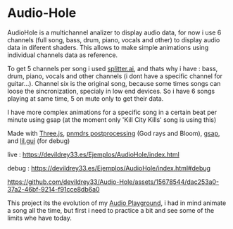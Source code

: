 # Audio-Hole

AudioHole is a multichannel analizer to display audio data, for now i use 6 channels (full song, bass, drum, piano, vocals and other) to display audio data in diferent shaders.
This allows to make simple animations using individual channels data as reference.

To get 5 channels per song i used [splitter.ai](https://splitter.ai), and thats why i have : bass, drum, piano, vocals and other channels (i dont have a specific channel for guitar...). Channel six is the original song, because some times songs can loose the sincronization, specialy in low end devices. So i have 6 songs playing at same time, 5 on mute only to get their data. 

I have more complex animations for a specific song in a certain beat per minute using gsap (at the moment only 'Kill City Kills' song is using this)

Made with [Three.js](https://threejs.org/), [pnmdrs postprocessing](https://github.com/pmndrs/postprocessing) (God rays and Bloom), [gsap](https://greensock.com/gsap/), and [lil.gui](https://www.npmjs.com/package/lil-gui) (for debug)

live  : https://devildrey33.es/Ejemplos/AudioHole/index.html

debug : https://devildrey33.es/Ejemplos/AudioHole/index.html#debug

https://github.com/devildrey33/Audio-Hole/assets/15678544/dac253a0-37a2-46bf-9214-f91cce8db6a0

This project its the evolution of my [Audio Playground](https://github.com/devildrey33/Audio-PlayGround), i had in mind animate a song all the time, but first i need to practice a bit and see some of the limits whe have today.

